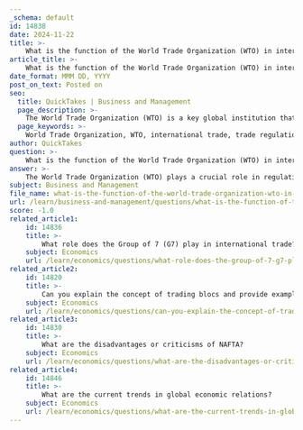 ```yaml
---
_schema: default
id: 14838
date: 2024-11-22
title: >-
    What is the function of the World Trade Organization (WTO) in international trade?
article_title: >-
    What is the function of the World Trade Organization (WTO) in international trade?
date_format: MMM DD, YYYY
post_on_text: Posted on
seo:
  title: QuickTakes | Business and Management
  page_description: >-
    The World Trade Organization (WTO) is a key global institution that regulates international trade, facilitates negotiations for trade agreements, resolves trade disputes among member nations, monitors trade practices, and provides support for developing countries in enhancing their trade capacity.
  page_keywords: >-
    World Trade Organization, WTO, international trade, trade regulation, negotiation facilitation, dispute resolution, monitoring, transparency, technical assistance, trade capacity, trade liberalization, global trade statistics, economic development, trade agreements
author: QuickTakes
question: >-
    What is the function of the World Trade Organization (WTO) in international trade?
answer: >-
    The World Trade Organization (WTO) plays a crucial role in regulating and facilitating international trade among its 164 member countries. Established in 1995, the WTO succeeded the General Agreement on Tariffs and Trade (GATT) and has since become the primary global institution governing trade rules. Here are the key functions of the WTO in international trade:\n\n1. **Trade Regulation**: The WTO establishes a comprehensive framework of rules that govern international trade. These rules cover various aspects, including goods, services, and intellectual property, ensuring that trade flows smoothly and predictably across borders.\n\n2. **Negotiation Facilitation**: The organization provides a platform for member countries to negotiate trade agreements aimed at reducing or eliminating tariffs, quotas, and other trade barriers. These agreements are essential for promoting free and fair trade.\n\n3. **Dispute Resolution**: One of the central functions of the WTO is to mediate trade disputes between member nations. The WTO's Dispute Settlement Body (DSB) oversees this process, which is considered a vital component of the multilateral trading system. It allows countries to resolve conflicts through established procedures rather than unilateral actions, thereby contributing to global economic stability.\n\n4. **Monitoring and Transparency**: The WTO monitors trade policies and practices of its members to ensure compliance with the agreed-upon rules. This monitoring helps maintain transparency in international trade and allows for the identification of potential trade barriers.\n\n5. **Technical Assistance and Capacity Building**: The WTO provides technical assistance and training to developing countries to help them build their trade capacity and better integrate into the global trading system. This support is crucial for fostering economic development and reducing trade disparities.\n\n6. **Global Trade Statistics**: The organization collects and disseminates data on global trade trends, which is essential for policymakers and researchers to understand the dynamics of international trade.\n\n7. **Promotion of Trade Liberalization**: The WTO actively promotes trade liberalization as a means to enhance economic growth and development. By advocating for lower trade barriers, the organization aims to create a more open and competitive global market.\n\nIn summary, the WTO serves as a vital institution in the global economy, ensuring that international trade is conducted fairly and predictably, while also providing mechanisms for dispute resolution and support for developing nations. Its role is fundamental in shaping the rules and practices that govern global trade relations.
subject: Business and Management
file_name: what-is-the-function-of-the-world-trade-organization-wto-in-international-trade.md
url: /learn/business-and-management/questions/what-is-the-function-of-the-world-trade-organization-wto-in-international-trade
score: -1.0
related_article1:
    id: 14836
    title: >-
        What role does the Group of 7 (G7) play in international trade?
    subject: Economics
    url: /learn/economics/questions/what-role-does-the-group-of-7-g7-play-in-international-trade
related_article2:
    id: 14820
    title: >-
        Can you explain the concept of trading blocs and provide examples?
    subject: Economics
    url: /learn/economics/questions/can-you-explain-the-concept-of-trading-blocs-and-provide-examples
related_article3:
    id: 14830
    title: >-
        What are the disadvantages or criticisms of NAFTA?
    subject: Economics
    url: /learn/economics/questions/what-are-the-disadvantages-or-criticisms-of-nafta
related_article4:
    id: 14846
    title: >-
        What are the current trends in global economic relations?
    subject: Economics
    url: /learn/economics/questions/what-are-the-current-trends-in-global-economic-relations
---
```


&nbsp;